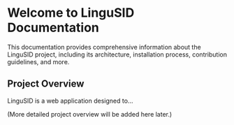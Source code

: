 # Welcome to LinguSID Documentation

This documentation provides comprehensive information about the LinguSID project, including its architecture, installation process, contribution guidelines, and more.

## Project Overview

LinguSID is a web application designed to...

(More detailed project overview will be added here later.)
